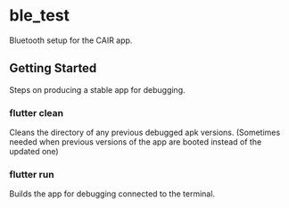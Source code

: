 # ble_test

Bluetooth setup for the CAIR app.

## Getting Started

Steps on producing a stable app for debugging.

### flutter clean

Cleans the directory of any previous debugged apk versions. (Sometimes needed when previous versions of the app are booted instead of the updated one)

### flutter run

Builds the app for debugging connected to the terminal.